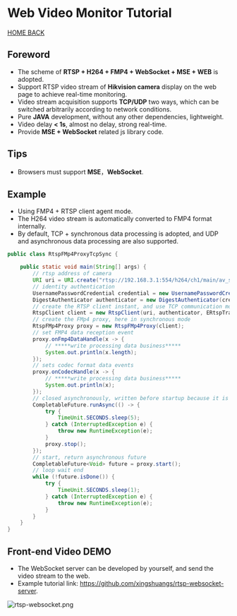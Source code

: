 # Web Video Monitor Tutorial

[HOME BACK](../README.md)

## Foreword

- The scheme of **RTSP + H264 + FMP4 + WebSocket + MSE + WEB** is adopted.
- Support RTSP video stream of **Hikvision camera** display on the web page to achieve real-time monitoring.
- Video stream acquisition supports **TCP/UDP** two ways, which can be switched arbitrarily according to network
  conditions.
- Pure **JAVA** development, without any other dependencies, lightweight.
- Video delay **< 1s**, almost no delay, strong real-time.
- Provide **MSE + WebSocket** related js library code.

## Tips

- Browsers must support **MSE**，**WebSocket**.

## Example

- Using FMP4 + RTSP client agent mode.
- The H264 video stream is automatically converted to FMP4 format internally.
- By default, TCP + synchronous data processing is adopted, and UDP and asynchronous data processing are also supported.

```java
public class RtspFMp4ProxyTcpSync {

    public static void main(String[] args) {
        // rtsp address of camera
        URI uri = URI.create("rtsp://192.168.3.1:554/h264/ch1/main/av_stream");
        // identity authentication
        UsernamePasswordCredential credential = new UsernamePasswordCredential("admin", "123456");
        DigestAuthenticator authenticator = new DigestAuthenticator(credential);
        // create the RTSP client instant, and use TCP communication mode here
        RtspClient client = new RtspClient(uri, authenticator, ERtspTransportProtocol.TCP);
        // create the FMp4 proxy, here in synchronous mode
        RtspFMp4Proxy proxy = new RtspFMp4Proxy(client);
        // set FMP4 data reception event
        proxy.onFmp4DataHandle(x -> {
            // *****write processing data business*****
            System.out.println(x.length);
        });
        // sets codec format data events
        proxy.onCodecHandle(x -> {
            // *****write processing data business*****
            System.out.println(x);
        });
        // closed asynchronously, written before startup because it is a test example
        CompletableFuture.runAsync(() -> {
            try {
                TimeUnit.SECONDS.sleep(5);
            } catch (InterruptedException e) {
                throw new RuntimeException(e);
            }
            proxy.stop();
        });
        // start, return asynchronous future
        CompletableFuture<Void> future = proxy.start();
        // loop wait end
        while (!future.isDone()) {
            try {
                TimeUnit.SECONDS.sleep(1);
            } catch (InterruptedException e) {
                throw new RuntimeException(e);
            }
        }
    }
}
```

## Front-end Video DEMO

- The WebSocket server can be developed by yourself, and send the video stream to the web.
- Example tutorial link: https://github.com/xingshuangs/rtsp-websocket-server.

![rtsp-websocket.png](https://i.postimg.cc/vBZzrGQB/img.png)
